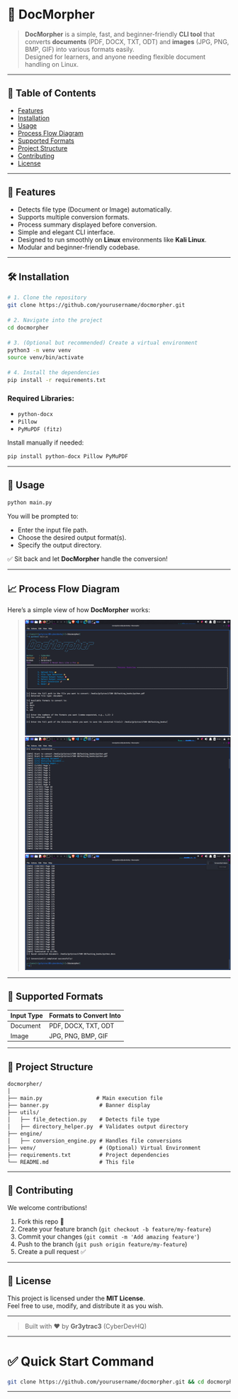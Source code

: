 # 📄 DocMorpher

> **DocMorpher** is a simple, fast, and beginner-friendly **CLI tool** that converts **documents** (PDF, DOCX, TXT, ODT) and **images** (JPG, PNG, BMP, GIF) into various formats easily.  
> Designed for learners, and anyone needing flexible document handling on Linux.

---

## 📜 Table of Contents
- [Features](#features)
- [Installation](#installation)
- [Usage](#usage)
- [Process Flow Diagram](#process-flow-diagram)
- [Supported Formats](#supported-formats)
- [Project Structure](#project-structure)
- [Contributing](#contributing)
- [License](#license)

---

## 🚀 Features
- Detects file type (Document or Image) automatically.
- Supports multiple conversion formats.
- Process summary displayed before conversion.
- Simple and elegant CLI interface.
- Designed to run smoothly on **Linux** environments like **Kali Linux**.
- Modular and beginner-friendly codebase.

---

## 🛠️ Installation

```bash
# 1. Clone the repository
git clone https://github.com/yourusername/docmorpher.git

# 2. Navigate into the project
cd docmorpher

# 3. (Optional but recommended) Create a virtual environment
python3 -m venv venv
source venv/bin/activate

# 4. Install the dependencies
pip install -r requirements.txt
```

### Required Libraries:
- `python-docx`
- `Pillow`
- `PyMuPDF (fitz)`

Install manually if needed:

```bash
pip install python-docx Pillow PyMuPDF
```

---

## 🧩 Usage

```bash
python main.py
```

You will be prompted to:
- Enter the input file path.
- Choose the desired output format(s).
- Specify the output directory.

✅ Sit back and let **DocMorpher** handle the conversion!

---

## 📈 Process Flow Diagram

Here’s a simple view of how **DocMorpher** works:

> ![Process Diagram](https://github.com/Gr3ytrac3/DocMorpher/blob/24309fbb7aa26872c3705cbb3706fea3f3157853/Screenshot_2025-04-26_14_26_26.png)
> ![Process Diagram](https://github.com/Gr3ytrac3/DocMorpher/blob/24309fbb7aa26872c3705cbb3706fea3f3157853/Screenshot_2025-04-26_14_26_56.png)
> ![Process Diagram](https://github.com/Gr3ytrac3/DocMorpher/blob/24309fbb7aa26872c3705cbb3706fea3f3157853/Screenshot_2025-04-26_14_27_00.png)

---

## 🧾 Supported Formats

| Input Type | Formats to Convert Into |
|:-----------|:-------------------------|
| Document   | PDF, DOCX, TXT, ODT        |
| Image      | JPG, PNG, BMP, GIF         |

---

## 📂 Project Structure

```
docmorpher/
│
├── main.py                 # Main execution file
├── banner.py                # Banner display
├── utils/
│   ├── file_detection.py    # Detects file type
│   ├── directory_helper.py  # Validates output directory
├── engine/
│   ├── conversion_engine.py # Handles file conversions
├── venv/                    # (Optional) Virtual Environment
├── requirements.txt         # Project dependencies
└── README.md                # This file
```

---

## 🤝 Contributing

We welcome contributions!

1. Fork this repo 🍴
2. Create your feature branch (`git checkout -b feature/my-feature`)
3. Commit your changes (`git commit -m 'Add amazing feature'`)
4. Push to the branch (`git push origin feature/my-feature`)
5. Create a pull request ✅

---

## 🪪 License

This project is licensed under the **MIT License**.  
Feel free to use, modify, and distribute it as you wish.

---

> Built with ❤️ by **Gr3ytrac3** (CyberDevHQ)

---

# ✅ Quick Start Command

```bash
git clone https://github.com/yourusername/docmorpher.git && cd docmorpher && python3 main.py
```

---
